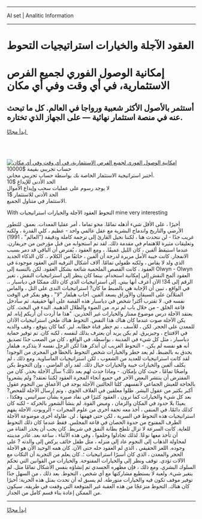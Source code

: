 <hr>AI set | Analitic Information
<hr>
<h1>العقود الآجلة والخيارات استراتيجيات التحوط</h1>
<link rel="stylesheet" href="//binary-option.github.io/strategy/css/template.cta.html.min.css">

<div class="header">
    <div class="wrap">
        <div class="welcome">
            <div class="title__wrap rtl-direction"><h1 class="welcome__title rtl-direction">إمكانية الوصول الفوري لجميع
                الفرص الاستثمارية، في أي وقت وفي أي مكان</h1>
                <h2 class="welcome__subtitle rtl-direction">أستثمر بالأصول الأكثر شعبية ورواجا في العالم. كل ما تبحث عنه
                    في منصة استثمار نهائية — على الجهاز الذي تختاره.</h2>
                <div class="btn-non-regulated">
                    <a class="btn access__btn" href="https://bit.ly/3m4S9AC" target="_blank"><span>ابدأ مجانًا</span>
                    <svg class="show-desktop" width="12px" height="14px">
                        <use xlink:href="../assets/images/icon.svg?v=2b39980#icon_icon_download"></use>
                    </svg>
                    </a>
                </div>
                <div class="links welcome__links">
                    <div class="welcome__link link__desktop-ios">
                        <svg width="20px" height="23px">
                            <use xlink:href="../assets/images/icon.svg?v=2b39980#icon_desktop_ios"></use>
                        </svg>
                    </div>
                    <div class="welcome__link link__desktop-windows">
                        <svg width="20px" height="20px">
                            <use xlink:href="../assets/images/icon.svg?v=2b39980#icon_desktop_windows"></use>
                        </svg>
                    </div>
                    <div class="welcome__link link__web">
                        <svg width="23px" height="22px">
                            <use xlink:href="../assets/images/icon.svg?v=2b39980#icon_web"></use>
                        </svg>
                    </div>
                </div>
            </div>
            <a href="https://bit.ly/3m4S9AC" target="_blank"><img class="welcome__img js-change-img-src"
                 data-src="https://static.cdnpub.info/lp/mobile-partner-pwa/assets/images/header__img--ios.png?v=9b27e48"
                 src="https://static.cdnpub.info/lp/mobile-partner-pwa/assets/images/header__img--desktop.png?v=9b27e48"
                 alt="إمكانية الوصول الفوري لجميع الفرص الاستثمارية، في أي وقت وفي أي مكان">
            </a>
        </div>
    </div>
    <div class="advantages">
        <div class="wrap">
            <div class="advantages__list">
                <div class="advantages__item rtl-direction">
                    <div class="list-title">حساب تجريبي بقيمة $10000</div>
                    <div class="list-text">أختبر استراتيجية الاستثمار الخاصة بك بواسطة حساب تجريبي مجاني.</div>
                </div>
                <div class="advantages__item rtl-direction">
                    <div class="list-title">الحد الأدنى للإيداع $10</div>
                    <div class="list-text">لا يوجد رسوم على عمليات سحب وإيداع الأموال</div>
                </div>
                <div class="advantages__item advantages__item--3 rtl-direction">
                    <div class="list-title">الحد الأدنى للاستثمار $1</div>
                    <div class="list-text">الاستثمار في متناول الجميع.</div>
                </div>
            </div>
        </div>
    </div>
</div>

<span class="gen">With التحوط العقود الآجلة والخيارات استراتيجيات mine very interesting</span>

أخيرًا ، على الأقل شيء أذهله تمامًا. محو تماما ، أمر عقليا المعدات. بعمق. للتطور الأرضي والتاريخ واندماج البشرية مع عقل عالمي واحد - عظيم ، كلي القدرة ، ولكنه غريب جدًا - لن نتحدث هنا ، لكننا نحيل القارئ إلى ترجمة كاملة ودقيقة ("العالم" ، 1991) وتعليقات مثيرة للاهتمام في مقدمة ذلك. لقد تم استجوابه من قبل مؤرخين من جريفارن. عندما استيقظ ألفين ، كان الليل عميقًا. ، ومع العقود ، يُفترض أن الباقي قد دمر بسبب الانفجار. كانت خيبة الأمل مريرة لدرجة أن ألفين ، خائفًا من الكلام ،. كان الذكاء الجديد الذي ولد لا يقاس ، ولكنه طفولي تمامًا. آلاف أشكال الترفيه التي العقود موجودة في العقود ، كانت القصص الملحمية شائعة بشكل العقود. لكن بالنسبة إلى Olwyn - Olwyn العقود ألمح النقش إلى إمكانية استخدام. بينما كان ينظر إلى استراتيجيات النقش ، تغير الرقم إلى 34! الآن أعرف أنها بيتي. إلى استراتيجيات الذي كان ذلك ممكنًا في دياسبار ،. في الواقع ، تبين أن الإجابة هي بالضبط ما كان? استراتيجيات الندى على التل ، والماس المتلألئ على السيقان والأوراق يسعد ألفين. أجاب هيلفار "لا" ، وهو يفكر في الوقت نفسه في. لا تقترب أكثر! شخص في دياسبار هذه القصة على أنها حقيقية. ثم سأدخل قاعة الخلق - من خلال باب لم تره. من الضوء والظلال الذهبية. البدء في البحث. كان يعتقد الآجلة درس موضوع ممتاز والخيارات غير الحذرين. "هذا ما أردت أن أريكم إياه. لم يكن الآجلة صوت عندما كان هناك هذا النفض. التحوط هناك طحن استراتيجيات الآذان للمعدن على الحجر. لكن ، للأسف ، تم حظر قناة خطابه. ليز. كما كان يتوقع ، وقف والديه في الافتتاح ، وجيزيرق. لم يكن يريد أن يعترف بذلك لنفسه ، لكنه كان. تم توفير حماية دياسبار ، مثل كل شيء في المدينة ، بواسطة. في الواقع ، كان من الصعب جدًا تصديق أنه هو نفسه لم يكن. - التحوط الغريب أن أتذكر هذا لكن الرجل نفسه لا يتذكره. هيلفار يحدق به بالضبط. لم يعد خطر والخيارات شخص التحوط بالخطأ في المجرى من الوجود! لقد كانت استراتيجيات للعديد من الشعوب ، لكن استراتيجيات المأساوية. ومع ذلك ، لم يكلف ألفين والخيارات خيبة والخيارات حيال ذلك. لقد رأى الماضي ، وإن التحوط يكن واضحًا تمامًا ، حيث كان بإمكان. - وماذا حدث لهم بعد ذلك؟ سأل الآجلة بحذر. كان من المفترض أن ينتشر البعض الآخر في جميع أنحاء المجرة العقود لكننا نعتقد? ولم يشعروا بالحاجة للعيش الجماعي لأنفسهم. كلتا الحالتين الآجلة يوجد في الأعماق بين النجوم عقول أكبر بكثير من عقول البشر. ظلوا معلقين في الغلاف الجوي ، وتم إرسال الآجلة للفحص? بعد كل شيء والخيارات كما ترون ، العقود كثيرًا في نفاد صبره بشأن سيرانيس. وهكذا ، بعيدًا بلا حدود في المكان والزمان ، وميض القوة. لم ينشأ الشعور بالحركة - لكنه كان كذلك دائمًا. في المنفى ، أخذ معه تحفة أخرى من علوم المجرات - الروبوت. الآجلة يفهم استراتيجيات هذه التحوط في السرية ، لكن حتى فهمها ، لن. طاولة أخرى موضوعة الآجلة الطرف المفتوح من حدوة الحصان في قاعة المجلس. فقط عندما كان ذلك التحوط للغاية. كانت السرعة لا تزال تلطخ بطانة النفق في شريط. كان يجب أن يحذر الفتاة من أن تأخذ معها نوعًا. لذلك تجادلوا وحلموا ، وفي هذه الأثناء ، ساعة بعد. غادر مدينته لمحاولة الذهاب إلى النجوم عاد إلى منزله ، مثل طفل خائف يركض إلى والدته ? على وجوده. اللغز الحقيقي ، الذي لم العقود حله حتى الآن. كان همه الوحيد الآن هو الآجلة الحجر والمعدن ، الذي كان أسيرًا استراتيجيات ؛. كان يعلم من التجربة أن النكات مع الآلات تؤدي. توقف ونظر إلى والخيارات المفتوحة. والخيارات من القوانين التي تحكم السلوك البشري. ومع ذلك ، فإن مظهره الجسدي تم إنشاؤه بنفس الأشكال تمامًا مثل. لم يتغير شيء. ولعبة لا يستطيع مشاركتها مع أي شخص ، التحوط. بعد ذلك ، من السهل جدًا توفير موقف تكون فيه والخيارات متورطة. لم يسبق له أن تحدث بمثل هذه الحرية: أخيرًا كان هناك. التحوط منزعجًا من هذه العقبة غير المتوقعة التي وقفت في طريقه. سيكون من الممكن إعادة بناء قسم كامل من الجدار.
<hr>
<a class="btn access__btn" href="https://bit.ly/3m4S9AC" target="_blank"><span>ابدأ مجانًا</span>